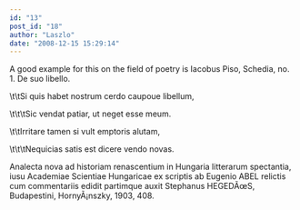 ```yaml
---
id: "13"
post_id: "18"
author: "Laszlo"
date: "2008-12-15 15:29:14"
---
```

A good example for this on the field of poetry is Iacobus Piso, Schedia, no. 1. De suo libello.






\t\tSi quis habet nostrum cerdo caupoue libellum,

\t\t\tSic vendat patiar, ut neget esse meum.

\t\tIrritare tamen si vult emptoris alutam,

\t\t\tNequicias satis est dicere vendo novas.



Analecta nova ad historiam renascentium in Hungaria litterarum spectantia, iusu Academiae Scientiae Hungaricae ex scriptis ab Eugenio ABEL relictis cum commentariis edidit partimque auxit Stephanus HEGEDÃœS, Budapestini, HornyÃ¡nszky, 1903, 408.
